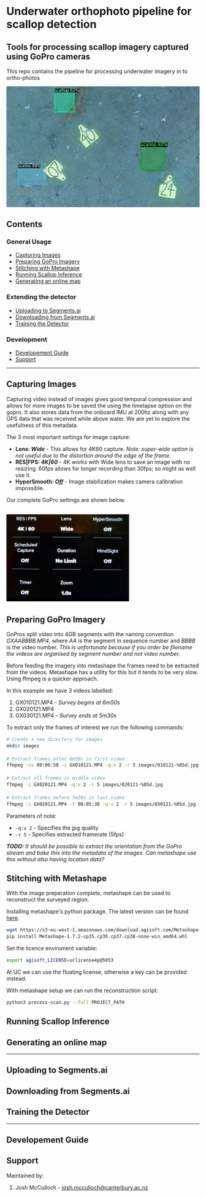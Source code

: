 # Underwater orthophoto pipeline for scallop detection
## Tools for processing scallop imagery captured using GoPro cameras
This repo contains the pipeline for processing underwater imagery in to ortho-photos

![Example of detected scallops](./readme-images/banner.jpg)
## Contents
### General Usage
* [Capturing Images](#Capturing-Images)
* [Preparing GoPro Imagery](#Preparing-GoPro-Imagery)
* [Stitching with Metashape](#Stitching-with-Metashape)
* [Running Scallop Inference](#Running-Scallop-Inference)
* [Generating an online map](#Generating-an-online-map)

### Extending the detector
* [Uploading to Segments.ai](#Uploading-to-Segments.ai)
* [Downloading from Segments.ai](#Downloading-from-Segments.ai)
* [Training the Detector](#Training-the-Detector)

### Development
* [Developement Guide](#Developement-Guide)
* [Support](#Support)
---

## Capturing Images
Capturing video instead of images gives good temporal compression and allows for more images to be saved the using the timelapse option on the gopro. It also stores data from the onboard IMU at 200hz along with any GPS data that was received while above water. We are yet to explore the usefulness of this metadata.

The 3 most important settings for image capture:
* **Lens: _Wide_** - This allows for 4K60 capture. _Note: super-wide option is not useful due to the distortion around the edge of the frame._
* **RES|FPS: _4K|60_** - 4K works with Wide lens to save an image with no resizing. 60fps allows for longer recording than 30fps; so might as well use it.
* **HyperSmooth: _Off_** - Image stabilization makes camera calibration impossible.

Our complete GoPro settings are shown below.

![GoPro settings screen](./readme-images/gopro-settings.jpg)
---
## Preparing GoPro Imagery

GoPros split video into 4GB segments with the naming convention _GXAABBBB.MP4_, where _AA_ is the segment in sequence number and _BBBB_ is the video number. _This is unfortunate because if you order be filename the videos are organised by segment number and not video number._ 

Before feeding the imagery into metashape the frames need to be extracted from the videos. Metashape has a utility for this but it tends to be very slow. Using ffmpeg is a quicker approach.

In this example we have 3 videos labelled:

1. GX010121.MP4 _- Survey begins at 6m50s_
2. GX020121.MP4
3. GX030121.MP4 _- Survey ends at 5m30s_

To extract only the frames of interest we run the following commands:

```bash
# Create a new directory for images
mkdir images

# Extract frames after 6m50s in first video
ffmpeg -ss 00:06:50 -i GX010121.MP4 -q:v 2 -r 5 images/010121-%05d.jpg

# Extract all frames in middle video
ffmpeg -i GX020121.MP4 -q:v 2 -r 5 images/020121-%05d.jpg

# Extract frames before 5m30s in last video
ffmpeg -i GX020121.MP4 -t 00:05:30 -q:v 2 -r 5 images/030121-%05d.jpg
```
Parameters of note:
* `-q:v 2` - Specifies the jpg quality
* `-r 5` - Specifies extracted framerate (5fps) 

_**TODO:** It should be possible to extract the orientation from the GoPro stream and bake this into the metadata of the images. Can metashape use this without also having location data?_

## Stitching with Metashape
With the image preperation complete, metashape can be used to reconstruct the surveyed region.

Installing metashape's python package. The latest version can be found [here](https://www.agisoft.com/downloads/installer/).
```bash
wget https://s3-eu-west-1.amazonaws.com/download.agisoft.com/Metashape-1.7.2-cp35.cp36.cp37.cp38-none-win_amd64.whl
pip install Metashape-1.7.2-cp35.cp36.cp37.cp38-none-win_amd64.whl
```
Set the licence enviroment variable:
```bash
export agisoft_LICENSE=uclicense4p@5053
```
At UC we can use the floating license, otherwise a key can be provided instead.

With metashape setup we can run the reconstruction script:
```bash
python3 process-scan.py --full PROJECT_PATH 
```

## Running Scallop Inference

## Generating an online map 

---
## Uploading to Segments.ai

## Downloading from Segments.ai

## Training the Detector

---
## Developement Guide

## Support
Maintained by:
1. Josh McCulloch - josh.mcculloch@canterbury.ac.nz
